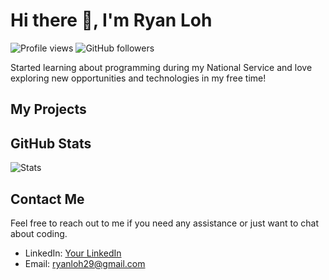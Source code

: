 # Hi there 👋, I'm Ryan Loh

![Profile views](https://gpvc.arturio.dev/ryanlohyr) ![GitHub followers](https://img.shields.io/github/followers/ryanlohyr?style=social)

Started learning about programming during my National Service and love exploring new opportunities and technologies in my free time!


## My Projects
<!--
Here are some of my notable projects:

1. [Project 1](link-to-repo) - Description
2. [Project 2](link-to-repo) - Description
-->
## GitHub Stats

![Stats](https://github-readme-stats.vercel.app/api?username=ryanlohyr&show_icons=true&theme=radical)

## Contact Me

Feel free to reach out to me if you need any assistance or just want to chat about coding.

- LinkedIn: [Your LinkedIn](https://www.linkedin.com/in/ryanlohyr/)
- Email: ryanloh29@gmail.com

<!--
**ryanlohyr/ryanlohyr** is a ✨ _special_ ✨ repository because its `README.md` (this file) appears on your GitHub profile.

Here are some ideas to get you started:

- 🔭 I’m currently working on ...
- 🌱 I’m currently learning ...
- 👯 I’m looking to collaborate on ...
- 🤔 I’m looking for help with ...
- 💬 Ask me about ...
- 📫 How to reach me: ...
- 😄 Pronouns: ...
- ⚡ Fun fact: ...
-->



